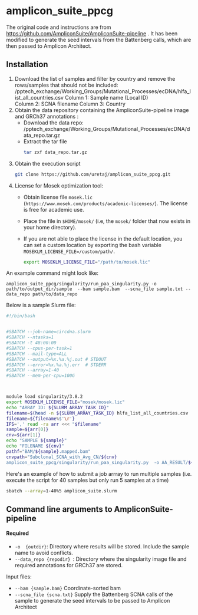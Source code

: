 # amplicon_suite_ppcg

The original code and instructions are from https://github.com/AmpliconSuite/AmpliconSuite-pipeline . It has been modified to generate the seed intervals from the Battenberg calls, which are then passed to Amplicon Architect.

## Installation
1.  Download the list of samples and filter by country and remove the rows/samples that should not be included: /pptech_exchange/Working_Groups/Mutational_Processes/ecDNA/hlfa_list_all_countries.csv
      Column 1: Sample name (Local ID)  
      Column 2: SCNA filename
      Column 3: Country
3.  Obtain the data repository containing  the AmpliconSuite-pipeline image and GRCh37 annotations  :
    * Download the data repo: /pptech_exchange/Working_Groups/Mutational_Processes/ecDNA/data_repo.tar.gz
    * Extract the tar file
         ```bash
         tar zxf data_repo.tar.gz
         ```
4. Obtain the execution script
    ```bash
    git clone https://github.com/uretaj/amplicon_suite_ppcg.git
    ```
5. License for Mosek optimization tool:
    * Obtain license file `mosek.lic` (`https://www.mosek.com/products/academic-licenses/`). The license is free for academic use.
    * Place the file in `$HOME/mosek/` (i.e, the `mosek/` folder that now exists in your home directory).
    * If you are not able to place the license in the default location, you can set a custom location by exporting the bash variable   `MOSEKLM_LICENSE_FILE=/custom/path/`.
    
        ```bash
        export MOSEKLM_LICENSE_FILE="/path/to/mosek.lic"
        ```
An example command might look like:

`amplicon_suite_ppcg/singularity/run_paa_singularity.py -o path/to/output_dir/sample  --bam sample.bam  --scna_file sample.txt --data_repo path/to/data_repo `


Below is a sample Slurm file:
```bash
#!/bin/bash


#SBATCH --job-name=circdna.slurm
#SBATCH --ntasks=1
#SBATCH -t 48:00:00
#SBATCH --cpus-per-task=1
#SBATCH --mail-type=ALL
#SBATCH --output=%x.%a.%j.out # STDOUT 
#SBATCH --error=%x.%a.%j.err  # STDERR
#SBATCH --array=1-40
#SBATCH --mem-per-cpu=100G



module load singularity/3.8.2
export MOSEKLM_LICENSE_FILE="mosek/mosek.lic"
echo "ARRAY ID: ${SLURM_ARRAY_TASK_ID}"
filename=$(head -n ${SLURM_ARRAY_TASK_ID} hlfa_list_all_countries.csv  | tail -1)
filename=${filename%$'\r'}
IFS=',' read -ra arr <<< "$filename"
sample=${arr[0]}
cnv=${arr[1]}
echo "SAMPLE ${sample}"
echo "FILENAME ${cnv}"
pathf="BAM/${sample}.mapped.bam"
cnvpath="Subclonal_SCNA_with_Avg_CN/${cnv}
amplicon_suite_ppcg/singularity/run_paa_singularity.py  -o AA_RESULT/${sample}  --bam ${pathf}  --scna_file ${cnvpath} --data_repo path/data_repo
```
Here's an example of how to submit a job arrray to run multiple samples (i.e. execute the script for 40 samples but only run 5 samples at a time)

```bash
sbatch --array=1-40%5 amplicon_suite.slurm
```
## Command line arguments to AmpliconSuite-pipeline
#### Required
- `-o  {outdir}`: Directory where results will be stored. Include the sample name to avoid conflicts.
- `--data_repo {repodir} `:  Directory where the singularity image file and  required annotations for GRCh37 are stored.

Input files:

  * `--bam {sample.bam}` Coordinate-sorted bam
  * `--scna_file {scna.txt}` Supply the Battenberg SCNA calls of the sample to generate the seed intervals to be passed to Amplicon Architect

